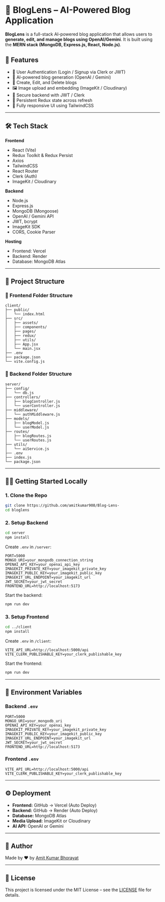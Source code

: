 # 🧠 BlogLens – AI-Powered Blog Application

**BlogLens** is a full-stack AI-powered blog application that allows users to **generate, edit, and manage blogs using OpenAI/Gemini**. It is built using the **MERN stack (MongoDB, Express.js, React, Node.js)**.


## 📌 Features

- 👤 User Authentication (Login / Signup via Clerk or JWT)
- 🧠 AI-powered blog generation (OpenAI / Gemini)
- 📝 Create, Edit, and Delete blogs
- 🖼️ Image upload and embedding (ImageKit / Cloudinary)
- 🔐 Secure backend with JWT / Clerk
- 💾 Persistent Redux state across refresh
- 📱 Fully responsive UI using TailwindCSS

---

## 🛠️ Tech Stack

**Frontend**
- React (Vite)
- Redux Toolkit & Redux Persist
- Axios
- TailwindCSS
- React Router
- Clerk (Auth)
- ImageKit / Cloudinary

**Backend**
- Node.js
- Express.js
- MongoDB (Mongoose)
- OpenAI / Gemini API
- JWT, bcrypt
- ImageKit SDK
- CORS, Cookie Parser

**Hosting**
- Frontend: Vercel  
- Backend: Render  
- Database: MongoDB Atlas

---

## 📁 Project Structure

### 📁 Frontend Folder Structure

```
client/
├── public/
│   └── index.html
├── src/
│   ├── assets/
│   ├── components/
│   ├── pages/
│   ├── redux/
│   ├── utils/
│   ├── App.jsx
│   └── main.jsx
├── .env
├── package.json
└── vite.config.js
```

### 📁 Backend Folder Structure

```
server/
├── config/
│   └── db.js
├── controllers/
│   ├── blogController.js
│   └── userController.js
├── middleware/
│   └── authMiddleware.js
├── models/
│   ├── blogModel.js
│   └── userModel.js
├── routes/
│   ├── blogRoutes.js
│   └── userRoutes.js
├── utils/
│   └── aiService.js
├── .env
├── index.js
└── package.json
```

---

## 🧑‍💻 Getting Started Locally

### 1. Clone the Repo

```bash
git clone https://github.com/amitkumar908/Blog-Lens-
cd bloglens
```

### 2. Setup Backend

```bash
cd server
npm install
```

Create `.env` in `/server`:

```
PORT=5000
MONGO_URI=your_mongodb_connection_string
OPENAI_API_KEY=your_openai_api_key
IMAGEKIT_PRIVATE_KEY=your_imagekit_private_key
IMAGEKIT_PUBLIC_KEY=your_imagekit_public_key
IMAGEKIT_URL_ENDPOINT=your_imagekit_url
JWT_SECRET=your_jwt_secret
FRONTEND_URL=http://localhost:5173
```

Start the backend:

```bash
npm run dev
```

### 3. Setup Frontend

```bash
cd ../client
npm install
```

Create `.env` in `/client`:

```
VITE_API_URL=http://localhost:5000/api
VITE_CLERK_PUBLISHABLE_KEY=your_clerk_publishable_key
```

Start the frontend:

```bash
npm run dev
```

---

## 🔐 Environment Variables

### Backend `.env`

```
PORT=5000
MONGO_URI=your_mongodb_uri
OPENAI_API_KEY=your_openai_key
IMAGEKIT_PRIVATE_KEY=your_imagekit_private_key
IMAGEKIT_PUBLIC_KEY=your_imagekit_public_key
IMAGEKIT_URL_ENDPOINT=your_imagekit_url
JWT_SECRET=your_jwt_secret
FRONTEND_URL=http://localhost:5173
```

### Frontend `.env`

```
VITE_API_URL=http://localhost:5000/api
VITE_CLERK_PUBLISHABLE_KEY=your_clerk_publishable_key
```

---

## ⚙️ Deployment

- **Frontend:** GitHub → Vercel (Auto Deploy)
- **Backend:** GitHub → Render (Auto Deploy)
- **Database:** MongoDB Atlas
- **Media Upload:** ImageKit or Cloudinary
- **AI API:** OpenAI or Gemini

---

## 🧠 Author

Made by ❤️ by [Amit Kumar Bhorayat](https://github.com/amitkumar908)

---

## 📃 License

This project is licensed under the MIT License – see the [LICENSE](LICENSE) file for details.
